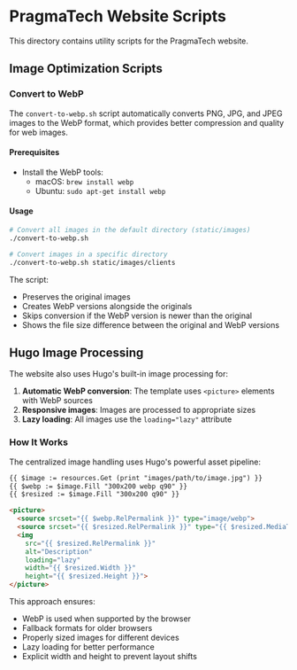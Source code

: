 # PragmaTech Website Scripts

This directory contains utility scripts for the PragmaTech website.

## Image Optimization Scripts

### Convert to WebP

The `convert-to-webp.sh` script automatically converts PNG, JPG, and JPEG images to the WebP format, which provides better compression and quality for web images.

#### Prerequisites

- Install the WebP tools:
  - macOS: `brew install webp`
  - Ubuntu: `sudo apt-get install webp`

#### Usage

```bash
# Convert all images in the default directory (static/images)
./convert-to-webp.sh

# Convert images in a specific directory
./convert-to-webp.sh static/images/clients
```

The script:
- Preserves the original images
- Creates WebP versions alongside the originals
- Skips conversion if the WebP version is newer than the original
- Shows the file size difference between the original and WebP versions

## Hugo Image Processing

The website also uses Hugo's built-in image processing for:

1. **Automatic WebP conversion**: The template uses `<picture>` elements with WebP sources
2. **Responsive images**: Images are processed to appropriate sizes
3. **Lazy loading**: All images use the `loading="lazy"` attribute

### How It Works

The centralized image handling uses Hugo's powerful asset pipeline:

```html
{{ $image := resources.Get (print "images/path/to/image.jpg") }}
{{ $webp := $image.Fill "300x200 webp q90" }}
{{ $resized := $image.Fill "300x200 q90" }}

<picture>
  <source srcset="{{ $webp.RelPermalink }}" type="image/webp">
  <source srcset="{{ $resized.RelPermalink }}" type="{{ $resized.MediaType }}">
  <img 
    src="{{ $resized.RelPermalink }}" 
    alt="Description" 
    loading="lazy" 
    width="{{ $resized.Width }}"
    height="{{ $resized.Height }}">
</picture>
```

This approach ensures:
- WebP is used when supported by the browser
- Fallback formats for older browsers
- Properly sized images for different devices
- Lazy loading for better performance
- Explicit width and height to prevent layout shifts